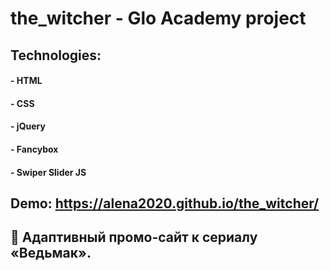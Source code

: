 # the_witcher - Glo Academy project

##  Technologies:
#### - HTML
#### - CSS 
#### - jQuery
#### - Fancybox
#### - Swiper Slider JS

## Demo: https://alena2020.github.io/the_witcher/
## 🐺 Адаптивный промо-сайт к сериалу «Ведьмак». 
